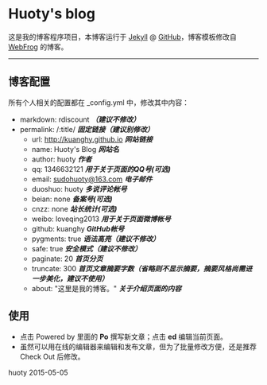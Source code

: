 Huoty's blog
============

这是我的博客程序项目，本博客运行于 [Jekyll](http://jekyllrb.com) @ [GitHub](http://github.com/kuanghy/kuanghy.github.io)，博客模板修改自 [WebFrog](http://webfrogs.me/) 的博客。

------------


## 博客配置
所有个人相关的配置都在 _config.yml 中，修改其中内容：
  * markdown: rdiscount ***（建议不修改）***
  * permalink: /:title/ ***固定链接（建议别修改）***
	* url: http://kuanghy.github.io ***网站链接***
	* name: Huoty's Blog ***网站名***
	* author: huoty ***作者***
	* qq: 1346632121 ***用于关于页面的QQ号(可选)***
	* email: sudohuoty@163.com ***电子邮件***
	* duoshuo: huoty ***多说评论帐号***
	* beian:  none ***备案号(可选)***
	* cnzz: none ***站长统计(可选)***
	* weibo: loveqing2013 ***用于关于页面微博帐号***
	* github: kuanghy ***GitHub帐号***
	* pygments: true ***语法高亮（建议不修改）***
	* safe: true ***安全模式（建议不修改）***
	* paginate: 20 ***首页分页***
	* truncate: 300 ***首页文章摘要字数（省略则不显示摘要，摘要风格尚需进一步美化，建议不使用）***
	* about: "这里是我的博客。" ***关于介绍页面的内容***


## 使用

* 点击 Powered by 里面的 **Po** 撰写新文章；点击 **ed** 编辑当前页面。
* 虽然可以用在线的编辑器来编辑和发布文章，但为了批量修改方便，还是推荐 Check Out 后修改。

huoty
2015-05-05
